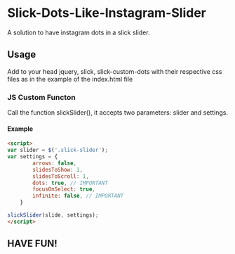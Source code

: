 # Slick-Dots-Like-Instagram-Slider
A solution to have instagram dots in a slick slider.

## Usage
Add to your head jquery, slick, slick-custom-dots with their respective css files as in the example of the index.html file

### JS Custom Functon
Call the function slickSlider(), it accepts two parameters: slider and settings.

#### Example

```html
<script>
var slider = $('.slick-slider');
var settings = {
        arrows: false,
        slidesToShow: 1,
        slidesToScroll: 1,
        dots: true, // IMPORTANT
        focusOnSelect: true,
        infinite: false, // IMPORTANT
    }

slickSlider(slide, settings);
</script>
```

## HAVE FUN!